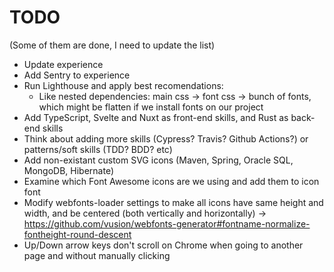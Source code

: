 # TODO
(Some of them are done, I need to update the list)
- Update experience
- Add Sentry to experience
- Run Lighthouse and apply best recomendations:
  - Like nested dependencies: main css -> font css -> bunch of fonts, which might be flatten if we install fonts on our project
- Add TypeScript, Svelte and Nuxt as front-end skills, and Rust as back-end skills
- Think about adding more skills (Cypress? Travis? Github Actions?) or patterns/soft skills (TDD? BDD? etc)
- Add non-existant custom SVG icons (Maven, Spring, Oracle SQL, MongoDB, Hibernate)
- Examine which Font Awesome icons are we using and add them to icon font
- Modify webfonts-loader settings to make all icons have same height and width, and be centered (both vertically and horizontally) -> https://github.com/vusion/webfonts-generator#fontname-normalize-fontheight-round-descent
- Up/Down arrow keys don't scroll on Chrome when going to another page and without manually clicking
